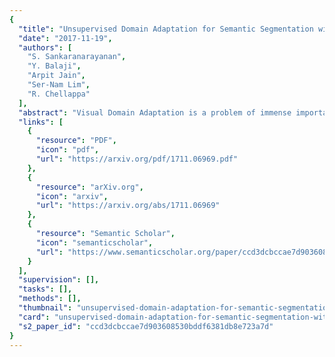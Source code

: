 ```yaml
---
{
  "title": "Unsupervised Domain Adaptation for Semantic Segmentation with GANs",
  "date": "2017-11-19",
  "authors": [
    "S. Sankaranarayanan",
    "Y. Balaji",
    "Arpit Jain",
    "Ser-Nam Lim",
    "R. Chellappa"
  ],
  "abstract": "Visual Domain Adaptation is a problem of immense importance in computer vision. Previous approaches showcase the inability of even deep neural networks to learn informative representations across domain shift. This problem is more severe for tasks where acquiring hand labeled data is extremely hard and tedious. In this work, we focus on adapting the representations learned by segmentation networks across synthetic and real domains. Contrary to previous approaches that use a simple adversarial objective or superpixel information to aid the process, we propose an approach based on Generative Adversarial Networks (GANs) that brings the embeddings closer in the learned feature space. To showcase the generality and scalability of our approach, we show that we can achieve state of the art results on two challenging scenarios of synthetic to real domain adaptation. Additional exploratory experiments show that our approach: (1) generalizes to unseen domains and (2) results in improved alignment of source and target distributions.",
  "links": [
    {
      "resource": "PDF",
      "icon": "pdf",
      "url": "https://arxiv.org/pdf/1711.06969.pdf"
    },
    {
      "resource": "arXiv.org",
      "icon": "arxiv",
      "url": "https://arxiv.org/abs/1711.06969"
    },
    {
      "resource": "Semantic Scholar",
      "icon": "semanticscholar",
      "url": "https://www.semanticscholar.org/paper/ccd3dcbccae7d903608530bddf6381db8e723a7d"
    }
  ],
  "supervision": [],
  "tasks": [],
  "methods": [],
  "thumbnail": "unsupervised-domain-adaptation-for-semantic-segmentation-with-gans-thumb.jpg",
  "card": "unsupervised-domain-adaptation-for-semantic-segmentation-with-gans-card.jpg",
  "s2_paper_id": "ccd3dcbccae7d903608530bddf6381db8e723a7d"
}
---
```


